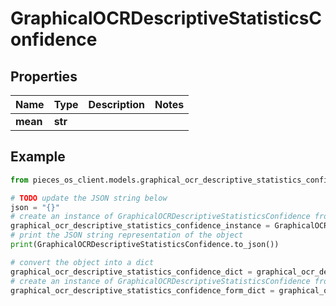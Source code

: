 # GraphicalOCRDescriptiveStatisticsConfidence


## Properties

Name | Type | Description | Notes
------------ | ------------- | ------------- | -------------
**mean** | **str** |  | 

## Example

```python
from pieces_os_client.models.graphical_ocr_descriptive_statistics_confidence import GraphicalOCRDescriptiveStatisticsConfidence

# TODO update the JSON string below
json = "{}"
# create an instance of GraphicalOCRDescriptiveStatisticsConfidence from a JSON string
graphical_ocr_descriptive_statistics_confidence_instance = GraphicalOCRDescriptiveStatisticsConfidence.from_json(json)
# print the JSON string representation of the object
print(GraphicalOCRDescriptiveStatisticsConfidence.to_json())

# convert the object into a dict
graphical_ocr_descriptive_statistics_confidence_dict = graphical_ocr_descriptive_statistics_confidence_instance.to_dict()
# create an instance of GraphicalOCRDescriptiveStatisticsConfidence from a dict
graphical_ocr_descriptive_statistics_confidence_form_dict = graphical_ocr_descriptive_statistics_confidence.from_dict(graphical_ocr_descriptive_statistics_confidence_dict)
```


